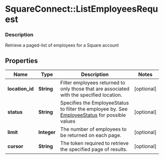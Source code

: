 # SquareConnect::ListEmployeesRequest

### Description

Retrieve a paged-list of employees for a Square account

## Properties
Name | Type | Description | Notes
------------ | ------------- | ------------- | -------------
**location_id** | **String** | Filter employees returned to only those that are associated with the specified location. | [optional] 
**status** | **String** | Specifies the EmployeeStatus to filter the employee by. See [EmployeeStatus](#type-employeestatus) for possible values | [optional] 
**limit** | **Integer** | The number of employees to be returned on each page. | [optional] 
**cursor** | **String** | The token required to retrieve the specified page of results. | [optional] 


